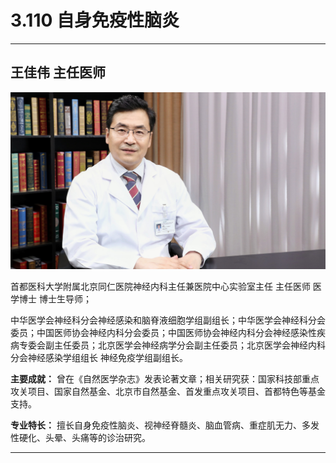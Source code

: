 # 3.110 自身免疫性脑炎

---

## 王佳伟 主任医师

![1679214619174](image/c03_110/1679214619174.png)

首都医科大学附属北京同仁医院神经内科主任兼医院中心实验室主任 主任医师 医学博士 博士生导师；

中华医学会神经科分会神经感染和脑脊液细胞学组副组长；中华医学会神经科分会委员；中国医师协会神经内科分会委员；中国医师协会神经内科分会神经感染性疾病专委会副主任委员；北京医学会神经病学分会副主任委员；北京医学会神经内科分会神经感染学组组长 神经免疫学组副组长。

**主要成就：** 曾在《自然医学杂志》发表论著文章；相关研究获：国家科技部重点攻关项目、国家自然基金、北京市自然基金、首发重点攻关项目、首都特色等基金支持。

**专业特长：** 擅长自身免疫性脑炎、视神经脊髓炎、脑血管病、重症肌无力、多发性硬化、头晕、头痛等的诊治研究。

---
